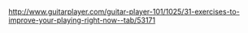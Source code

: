 http://www.guitarplayer.com/guitar-player-101/1025/31-exercises-to-improve-your-playing-right-now--tab/53171
